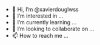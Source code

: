 - 👋 Hi, I’m @xavierdouglwss
- 👀 I’m interested in ...
- 🌱 I’m currently learning ...
- 💞️ I’m looking to collaborate on ...
- 📫 How to reach me ...

<!---
xavierdouglwss/xavierdouglwss is a ✨ special ✨ repository because its `README.md` (this file) appears on your GitHub profile.
You can click the Preview link to take a look at your changes.
--->
